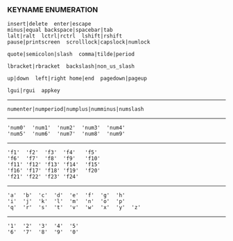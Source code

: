 ### KEYNAME ENUMERATION
```
insert|delete  enter|escape
minus|equal backspace|spacebar|tab
lalt|ralt  lctrl|rctrl  lshift|rshift
pause|printscreen  scrolllock|capslock|numlock
```
```
quote|semicolon|slash  comma|tilde|period
```
```
lbracket|rbracket  backslash|non_us_slash
```
```
up|down  left|right home|end  pagedown|pageup
```
```
lgui|rgui  appkey
```
----------------------------------------------
```
numenter|numperiod|numplus|numminus|numslash
```
----------------------------------------------
```
'num0'  'num1'  'num2'  'num3'  'num4'
'num5'  'num6'  'num7'  'num8'  'num9'
```
----------------------------------------------
```
'f1'  'f2'  'f3'  'f4'   'f5'
'f6'  'f7'  'f8'  'f9'   'f10'
'f11' 'f12' 'f13' 'f14'  'f15'
'f16' 'f17' 'f18' 'f19'  'f20'
'f21' 'f22' 'f23' 'f24'
```
----------------------------------------------
```
'a'  'b'  'c'  'd'  'e'  'f'  'g'  'h'
'i'  'j'  'k'  'l'  'm'  'n'  'o'  'p'
'q'  'r'  's'  't'  'v'  'w'  'x'  'y'  'z'
```
----------------------------------------------
```
'1'  '2'  '3'  '4'  '5'
'6'  '7'  '8'  '9'  '0'
```

